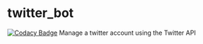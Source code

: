 # twitter_bot
[![Codacy Badge](https://api.codacy.com/project/badge/Grade/b039129f235a4f5187799f237a79e1b7)](https://www.codacy.com/app/antoniopereira350/twitter_bot?utm_source=github.com&amp;utm_medium=referral&amp;utm_content=Redeagle48/twitter_bot&amp;utm_campaign=badger)
Manage a twitter account using the Twitter API